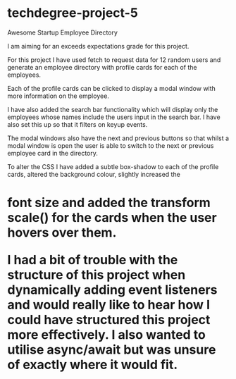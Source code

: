 # techdegree-project-5

Awesome Startup Employee Directory

I am aiming for an exceeds expectations grade for this project.

For this project I have used fetch to request data for 12 random users and generate an employee directory with profile cards for each of the employees.

Each of the profile cards can be clicked to display a modal window with more information on the employee.

I have also added the search bar functionality which will display only the employees whose names include the users input in the search bar. I have also set this up so that it filters on keyup events.

The modal windows also have the next and previous buttons so that whilst a modal window is open the user is able to switch to the next or previous employee card in the directory.

To alter the CSS I have added a subtle box-shadow to each of the profile cards, altered the background colour, slightly increased the <h1> font size and added the transform scale() for the cards when the user hovers over them.

I had a bit of trouble with the structure of this project when dynamically adding event listeners and would really like to hear how I could have structured this project more effectively.
I also wanted to utilise async/await but was unsure of exactly where it would fit.
